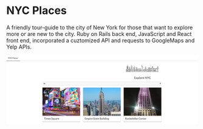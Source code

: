 # NYC Places

A friendly tour-guide to the city of New York for those that want to explore more or are new to the city. Ruby on Rails back end, JavaScript and React front end, incorporated a cuztomized API and requests to GoogleMaps and Yelp APIs.

![alt text](https://github.com/tanelam/NYC_Places_Frontend/blob/master/screenshot.jpg)
